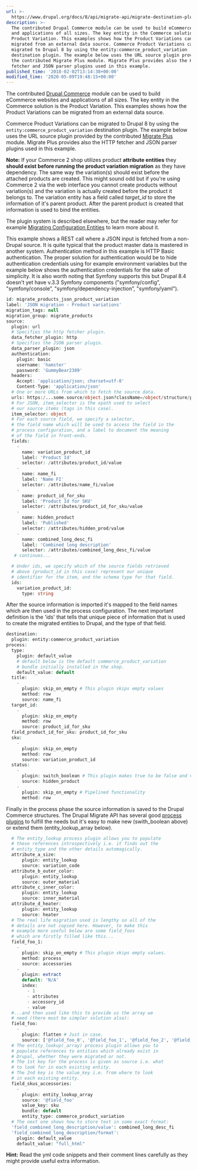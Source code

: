 ```yaml
---
url: >-
  https://www.drupal.org/docs/8/api/migrate-api/migrate-destination-plugins-examples/migrating-commerce-2-product-variations
description: >-
  The contributed Drupal Commerce module can be used to build eCommerce websites
  and applications of all sizes. The key entity in the Commerce solution is the
  Product Variation. This examples shows how the Product Variations can be
  migrated from an external data source. Commerce Product Variations can be
  migrated to Drupal 8 by using the entity:commerce_product_variation
  destination plugin. The example below uses the URL source plugin provided by
  the contributed Migrate Plus module. Migrate Plus provides also the HTTP
  fetcher and JSON parser plugins used in this example.
published_time: '2018-02-02T13:14:38+00:00'
modified_time: '2020-05-09T19:48:15+00:00'
---
```

The contributed [Drupal Commerce](https://www.drupal.org/project/commerce) module can be used to build eCommerce websites and applications of all sizes. The key entity in the Commerce solution is the Product Variation. This examples shows how the Product Variations can be migrated from an external data source.

Commerce Product Variations can be migrated to Drupal 8 by using the `entity:commerce_product_variation` destination plugin. The example below uses the URL source plugin provided by the contributed [Migrate Plus](https://www.drupal.org/project/migrate%5Fplus) module. Migrate Plus provides also the HTTP fetcher and JSON parser plugins used in this example.

**Note:** If your Commerce 2 shop utilizes product **attribute entities** they **should exist before running the product variation migration** as they have dependency. The same way the variation(s) should exist before the attached products are created. This might sound odd but if you're using Commerce 2 via the web interface you cannot create products without variation(s) and the variation is actually created before the product it belongs to. The variation entity has a field called _target\_id_ to store the information of it's parent product. After the parent product is created that information is used to bind the entities.

The plugin system is described elsewhere, but the reader may refer for example [Migrating Configuration Entities](https://www.drupal.org/docs/8/api/migrate-api/migrate-destination-plugins-examples/migrating-configuration-entities) to learn more about it.

This example shows a REST call where a JSON input is fetched from a non-Drupal source. It is quite typical that the product master data is mastered in another system. Authentication method in this example is HTTP Basic authentication. The proper solution for authentication would be to hide authentication credentials using for example environment variables but the example below shows the authentication credentials for the sake of simplicity. It is also worth noting that Symfony supports this but Drupal 8.4 doesn't yet have v.3.3 Symfony components ("symfony/config”, "symfony/console”, "symfony/dependency-injection”, "symfony/yaml").

```php
id: migrate_products_json_product_variation
label: 'JSON migration - Product variations'
migration_tags: null
migration_group: migrate_products
source:
  plugin: url
  # Specifies the http fetcher plugin.
  data_fetcher_plugin: http
  # Specifies the JSON parser plugin.
  data_parser_plugin: json
  authentication:
    plugin: basic
    username: 'hamster'
    password: 'GummyBear2389'
  headers:
    Accept: 'application/json; charset=utf-8'
    Content-Type: 'application/json'
  # One or more URLs from which to fetch the source data.
  urls: https:/...some.source/object.json?className=/object/structure/product/sku&~attributes=name_fi product_id product_id_for_sku ean_code retail_price_vat status_desc hidden_prod combined_long_desc_fi
  # For JSON, item_selector is the xpath used to select 
  # our source items (tags in this case).
  item_selector: object
  # For each source field, we specify a selector,
  # the field name which will be used to access the field in the 
  # process configuration, and a label to document the meaning 
  # of the field in front-ends.
  fields:
    -
      name: variation_product_id
      label: 'Product Id'
      selector: /attributes/product_id/value
    -
      name: name_fi
      label: 'Name FI'
      selector: /attributes/name_fi/value
    -
      name: product_id_for_sku
      label: 'Product Id for SKU'
      selector: /attributes/product_id_for_sku/value
    -
      name: hidden_product
      label: 'Published'
      selector: /attributes/hidden_prod/value
    -
      name: combined_long_desc_fi
      label: 'Combined long description'
      selector: /attributes/combined_long_desc_fi/value
   # continues...

  # Under ids, we specify which of the source fields retrieved 
  # above (product_id in this case) represent our unique 
  # identifier for the item, and the schema type for that field.
  ids:
    variation_product_id:
      type: string
```

After the source information is imported it's mapped to the field names which are then used in the process configuration. The next important definition is the 'ids' that tells that unique piece of information that is used to create the migrated entities to Drupal, and the type of that field.

```php
destination:
  plugin: entity:commerce_product_variation
process:
  type:
    plugin: default_value
    # default below is the default commerce_product_variation 
    # bundle initially installed in the shop.
    default_value: default
  title:
    -
      plugin: skip_on_empty # This plugin skips empty values
      method: row
      source: name_fi
  target_id:
    -
      plugin: skip_on_empty
      method: row
      source: product_id_for_sku
  field_product_id_for_sku: product_id_for_sku
  sku:
    -
      plugin: skip_on_empty
      method: row
      source: variation_product_id
  status:
    -
      plugin: switch_boolean # This plugin makes true to be false and vice versa.
      source: hidden_product
    -
      plugin: skip_on_empty # Pipelined functionality
      method: row
```

Finally in the process phase the source information is saved to the Drupal Commerce structures. The Drupal Migrate API has several good [process plugins](https://www.drupal.org/docs/8/api/migrate-api/migrate-process-plugins) to fulfill the needs but it's easy to make new (swith\_boolean above) or extend them (entity\_lookup\_array below).

```php
  # The entity_lookup process plugin allows you to populate 
  # these references introspectively i.e. it finds out the 
  # entity_type and the other details automagically.
  attribute_a_size: 
      plugin: entity_lookup
      source: variation_code
  attribute_b_outer_color: 
      plugin: entity_lookup
      source: outer_material
  attribute_c_inner_color: 
      plugin: entity_lookup
      source: inner_material
  attribute_d_heater: 
      plugin: entity_lookup
      source: heater
  # The real life migration used is lengthy so all of the 
  # details are not copied here. However, to make this
  # example more useful below are some field_foos 
  # which are firstly filled like this...
  field_foo_1:
    -
      plugin: skip_on_empty # This plugin skips empty values.
      method: process
      source: accessories
    -
      plugin: extract
      default: 'N/A'
      index:
        - 1
        - attributes
        - accessory_id
        - value
  #...and then used like this to provide us the array we 
  # need (there must be simpler solution also):
  field_foo:
    -
      plugin: flatten # Just in case.
      source: ['@field_foo_0', '@field_foo_1', '@field_foo_2', '@field_foo_3']
  # The entity_lookup(_array) process plugin allows you to 
  # populate references to entities which already exist in 
  # Drupal, whether they were migrated or not.
  # The 1st key for the process is given as source i.e. what 
  # to look for in each existing entity.
  # The 2nd key is the value_key i.e. from where to look 
  # in each existing entity.
  field_skus_accessories:
    -
      plugin: entity_lookup_array
      source: '@field_foo'
      value_key: sku
      bundle: default
      entity_type: commerce_product_variation
  # The next one shows how to store text in some exact format:
  'field_combined_long_description/value': combined_long_desc_fi
  'field_combined_long_description/format':
    plugin: default_value
    default_value: "full_html"

```

**Hint:** Read the yml code snippets and their comment lines carefully as they might provide useful extra information.